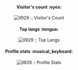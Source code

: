 <h4 align="center">Visitor's count :eyes:</h4>

<p align="center"><img src="https://profile-counter.glitch.me/{ll929}/count.svg" alt="ll929 :: Visitor's Count" /></p>

<h4 align="center">Top langs :tongue:</h4>

<p align="center"><img src="https://github-readme-stats.vercel.app/api/top-langs/?username=ll929&langs_count=10&theme=tokyonight&layout=compact" alt="ll929 :: Top Langs" /></p>

<h4 align="center">Profile stats :musical_keyboard:</h4>
<p align="center"><img src="https://github-readme-stats.vercel.app/api?username=ll929&show_icons=true&theme=synthwave" alt="ll929 :: Profile Stats" /></p>
